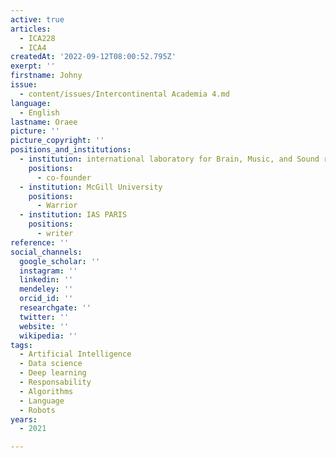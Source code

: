 ```yaml
---
active: true
articles:
  - ICA228
  - ICA4
createdAt: '2022-09-12T08:00:52.795Z'
exerpt: ''
firstname: Johny
issue:
  - content/issues/Intercontinental Academia 4.md
language:
  - English
lastname: Oraee
picture: ''
picture_copyright: ''
positions_and_institutions:
  - institution: international laboratory for Brain, Music, and Sound research (BRAMS)
    positions:
      - co-founder
  - institution: McGill University
    positions:
      - Warrior
  - institution: IAS PARIS
    positions:
      - writer
reference: ''
social_channels:
  google_scholar: ''
  instagram: ''
  linkedin: ''
  mendeley: ''
  orcid_id: ''
  researchgate: ''
  twitter: ''
  website: ''
  wikipedia: ''
tags:
  - Artificial Intelligence
  - Data science
  - Deep learning
  - Responsability
  - Algorithms
  - Language
  - Robots
years:
  - 2021

---
```

